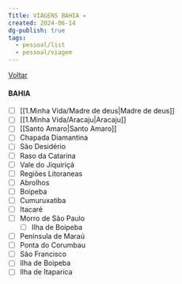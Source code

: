 ```yaml
---
Title: VIAGENS BAHIA ✈️
created: 2024-06-14
dg-publish: true
tags:
  - pessoal/list
  - pessoal/viagem
---
```

[Voltar](1.LIFE/index)
#### BAHIA 
- [ ] [[1.Minha Vida/Madre de deus\|Madre de deus]]
- [ ] [[1.Minha Vida/Aracaju\|Aracaju]]
- [ ] [[Santo Amaro\|Santo Amaro]]
- [ ] Chapada Diamantina
- [ ] São Desidério
- [ ] Raso da Catarina
- [ ] Vale do Jiquiriçá
- [ ] Regiões Litoraneas
- [ ] Abrolhos
- [ ] Boipeba
- [ ] Cumuruxatiba
- [ ] Itacaré
- [ ] Morro de São Paulo
    - [ ] Ilha de Boipeba
- [ ] Península de Maraú
- [ ] Ponta do Corumbau
- [ ] São Francisco
- [ ] Ilha de Boipeba
- [ ] Ilha de Itaparica
